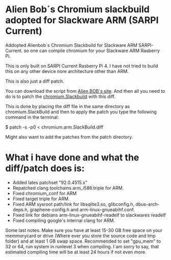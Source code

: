 # Alien Bob´s Chromium slackbuild adopted for Slackware ARM (SARPI Current)
Addopted Alienbob´s Chromium Slackbuild for Slackware ARM SARPI-Current.
so one can compile chromium for your Slackware ARM Rasberry Pi.

This is only built on SARPI Current Rasberry Pi 4.
I have not tried to build this on any other device nore architecture other than ARM.

This is also just a diff patch.

You can download the script from [Alien BOB´s site](http://www.slackware.com/~alien/slackbuilds).
And then all you need to do is to patch the [chromium.Slackbuild](http://www.slackware.com/~alien/slackbuilds/chromium/build/) with this diff.

This is done by placing the diff file in the same directory as chromium.SlackBuild
and then to apply the patch you type the following command in the terminal:

$ patch -s -p0 < chromium.arm.SlackBuild.diff

Might also want to add the patches from the patch directory.

# What i have done and what the diff/patch does is:
* Added lates patchset "92.0.4515.x"
* Repatched clang.toolchains.arm_i586.triple for ARM.
* Fixed chromium_conf for ARM
* Fixed target triple for ARM.
* Fixed ARM sysroot path/link for libsqlite3.so, glibconfig.h,
dbus-arch-deps.h, graphene-config.h and arm-linux-gnueabihf.conf.
* Fixed link for debians arm-linux-gnueabihf-readelf to slackwares readelf
* Fixed compiling google's internal clang for ARM.

Some last notes.
Make sure you have at least 15-30 GB free space on your memmorycard or drive (Where ever you store the source code and tmp folder) and at least 1 GB swap space.
Recommended to set "gpu_mem" to 32 or 64, run system in runlevel 3 when compiling.
I´am sorry to say, that estimated compiling time will be at least 24 hours if not even more.

